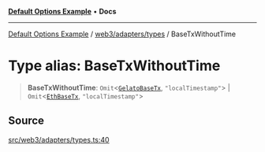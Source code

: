 [**Default Options Example**](../../../../README.md) • **Docs**

***

[Default Options Example](../../../../modules.md) / [web3/adapters/types](../README.md) / BaseTxWithoutTime

# Type alias: BaseTxWithoutTime

> **BaseTxWithoutTime**: `Omit`\<[`GelatoBaseTx`](../../GelatoAdapter/type-aliases/GelatoBaseTx.md), `"localTimestamp"`\> \| `Omit`\<[`EthBaseTx`](../../EthereumAdapter/type-aliases/EthBaseTx.md), `"localTimestamp"`\>

## Source

[src/web3/adapters/types.ts:40](https://github.com/bgd-labs/fe-shared/blob/022d31eeb7e61eeffe2ddf65992458f822122ffc/src/web3/adapters/types.ts#L40)
